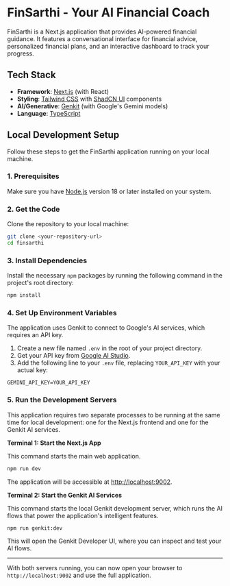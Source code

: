 # FinSarthi - Your AI Financial Coach

FinSarthi is a Next.js application that provides AI-powered financial guidance. It features a conversational interface for financial advice, personalized financial plans, and an interactive dashboard to track your progress.

## Tech Stack

- **Framework**: [Next.js](https://nextjs.org/) (with React)
- **Styling**: [Tailwind CSS](https://tailwindcss.com/) with [ShadCN UI](https://ui.shadcn.com/) components
- **AI/Generative**: [Genkit](https://firebase.google.com/docs/genkit) (with Google's Gemini models)
- **Language**: [TypeScript](https://www.typescriptlang.org/)

## Local Development Setup

Follow these steps to get the FinSarthi application running on your local machine.

### 1. Prerequisites

Make sure you have [Node.js](https://nodejs.org/) version 18 or later installed on your system.

### 2. Get the Code

Clone the repository to your local machine:

```bash
git clone <your-repository-url>
cd finsarthi
```

### 3. Install Dependencies

Install the necessary `npm` packages by running the following command in the project's root directory:

```bash
npm install
```

### 4. Set Up Environment Variables

The application uses Genkit to connect to Google's AI services, which requires an API key.

1.  Create a new file named `.env` in the root of your project directory.
2.  Get your API key from [Google AI Studio](https://aistudio.google.com/app/apikey).
3.  Add the following line to your `.env` file, replacing `YOUR_API_KEY` with your actual key:

```
GEMINI_API_KEY=YOUR_API_KEY
```

### 5. Run the Development Servers

This application requires two separate processes to be running at the same time for local development: one for the Next.js frontend and one for the Genkit AI services.

**Terminal 1: Start the Next.js App**

This command starts the main web application.

```bash
npm run dev
```

The application will be accessible at [http://localhost:9002](http://localhost:9002).

**Terminal 2: Start the Genkit AI Services**

This command starts the local Genkit development server, which runs the AI flows that power the application's intelligent features.

```bash
npm run genkit:dev
```

This will open the Genkit Developer UI, where you can inspect and test your AI flows.

---

With both servers running, you can now open your browser to `http://localhost:9002` and use the full application.
